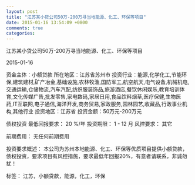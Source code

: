 ```yaml
---
layout: post
title: "江苏某小贷公司50万-200万寻当地能源、化工、环保等项目"
date: 2015-01-16 13:54:09 +0800
comments: true
categories: 
---
```

江苏某小贷公司50万-200万寻当地能源、化工、环保等项目



2015-01-16

资金主体：小额贷款
所在地区：江苏省苏州市
投资行业：能源,化学化工,节能环保,建筑建材,矿产冶金,基础设施,农林牧渔,国防军工,航空航天,电气设备,机械机电,交通运输,仓储物流,汽车汽配,纺织服装饰品,旅游酒店,餐饮休闲娱乐,教育培训体育,文化传媒广告,批发零售,家电数码,家居日用,食品饮料烟草,医疗保健,生物医药,IT互联网,电子通信,海洋开发,商务贸易,家政服务,园林园艺,收藏品,行政事业机构,其他行业
投资地区：江苏省
投资金额：50万元-200万元

债权投资
最低回报要求：
                            20 %/年
                                                                                投资期限：
                            1 - 12 月
                                                                                                                                        风控要求：
                            其它

前期费用：
无任何前期费用

投资要求概述：
本公司为苏州本地能源、化工、环保等优质项目提供小额贷款，债权投资，要求项目有风控措施，要求最低年回报20%，有意者请联系，非诚勿扰！

标签：
江苏，小额贷款，能源，化工，环保

